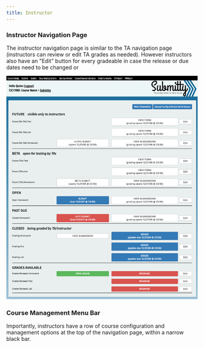 ```yaml
---
title: Instructor
---
```


### Instructor Navigation Page

The instructor navigation page is similar to the TA navigation page
(instructors can review or edit TA grades as needed).  However
instructors also have an "Edit" button for every gradeable in case the
release or due dates need to be changed or

![](/images/navigation_instructor.png)

### Course Management Menu Bar

Importantly, instructors have a row of course configuration and
management options at the top of the navigation page, within a narrow
black bar.

